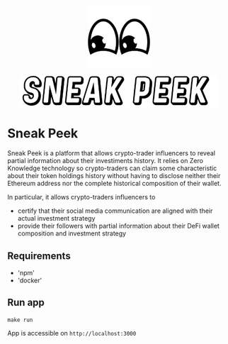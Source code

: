 <p align="center">
  <img src="https://raw.githubusercontent.com/amkCha/sneak-peek/main/frontend-app/public/images/eyesbnw.svg" width=140>
</p>
<p align="center">
  <img src="https://raw.githubusercontent.com/amkCha/sneak-peek/main/frontend-app/public/images/Sneak-peek-logo.png"  width=450>
<p>
 
# Sneak Peek

Sneak Peek is a platform that allows crypto-trader influencers to reveal partial information about their investiments history. It relies on Zero Knowledge technology so crypto-traders can claim some characteristic about their token holdings history without having to disclose neither their Ethereum address nor the complete historical composition of their wallet.

In particular, it allows crypto-traders influencers to

- certify that their social media communication are aligned with their actual investment strategy
- provide their followers with partial information about their DeFi wallet composition and investment strategy

## Requirements

- 'npm'
- 'docker'

## Run app

```
make run
```

App is accessible on `http://localhost:3000`
